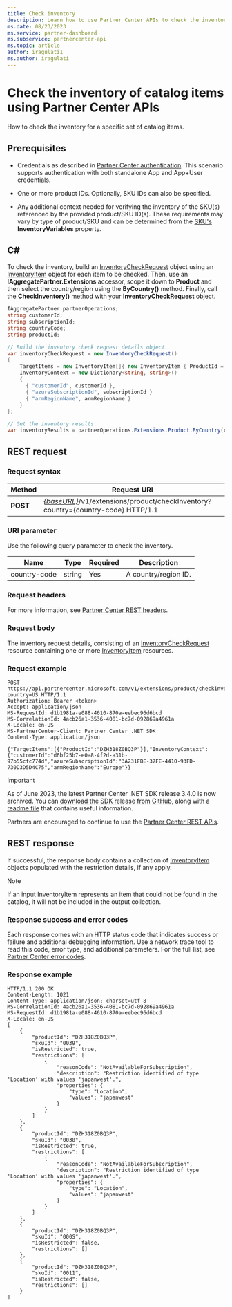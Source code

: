 ```yaml
---
title: Check inventory
description: Learn how to use Partner Center APIs to check the inventory for a specific set of catalog items. You might do this to identify a customer's products or SKUs.
ms.date: 08/23/2023
ms.service: partner-dashboard
ms.subservice: partnercenter-api
ms.topic: article
author: iragulati1
ms.author: iragulati
---
```


# Check the inventory of catalog items using Partner Center APIs

How to check the inventory for a specific set of catalog items.

## Prerequisites

- Credentials as described in [Partner Center authentication](partner-center-authentication.md). This scenario supports authentication with both standalone App and App+User credentials.

- One or more product IDs. Optionally, SKU IDs can also be specified.

- Any additional context needed for verifying the inventory of the SKU(s) referenced by the provided product/SKU ID(s). These requirements may vary by type of product/SKU and can be determined from the [SKU's](product-resources.md#sku) **InventoryVariables** property.

## C\#

To check the inventory, build an [InventoryCheckRequest](product-resources.md#inventorycheckrequest) object using an [InventoryItem](product-resources.md#inventoryitem) object for each item to be checked. Then, use an **IAggregatePartner.Extensions** accessor, scope it down to **Product** and then select the country/region using the **ByCountry()** method. Finally, call the **CheckInventory()** method with your **InventoryCheckRequest** object.

``` csharp
IAggregatePartner partnerOperations;
string customerId;
string subscriptionId;
string countryCode;
string productId;

// Build the inventory check request details object.
var inventoryCheckRequest = new InventoryCheckRequest()
{
    TargetItems = new InventoryItem[]{ new InventoryItem { ProductId = productId } },
    InventoryContext = new Dictionary<string, string>()
    {
      { "customerId", customerId },
      { "azureSubscriptionId", subscriptionId }
      { "armRegionName", armRegionName }
    }
};

// Get the inventory results.
var inventoryResults = partnerOperations.Extensions.Product.ByCountry(countryCode).CheckInventory(inventoryCheckRequest);
```

## REST request

### Request syntax

| Method   | Request URI                                                                                                                              |
|----------|------------------------------------------------------------------------------------------------------------------------------------------|
| **POST** | [*{baseURL}*](partner-center-rest-urls.md)/v1/extensions/product/checkInventory?country={country-code} HTTP/1.1                        |

### URI parameter

Use the following query parameter to check the inventory.

| Name                   | Type     | Required | Description                                                     |
|------------------------|----------|----------|-----------------------------------------------------------------|
| country-code           | string   | Yes      | A country/region ID.                                            |

### Request headers

For more information, see [Partner Center REST headers](headers.md).

### Request body

The inventory request details, consisting of an [InventoryCheckRequest](product-resources.md#inventorycheckrequest) resource containing one or more [InventoryItem](product-resources.md#inventoryitem) resources.

### Request example

```http
POST https://api.partnercenter.microsoft.com/v1/extensions/product/checkinventory?country=US HTTP/1.1
Authorization: Bearer <token>
Accept: application/json
MS-RequestId: d1b1981a-e088-4610-870a-eebec96d6bcd
MS-CorrelationId: 4acb26a1-3536-4081-bc7d-092869a4961a
X-Locale: en-US
MS-PartnerCenter-Client: Partner Center .NET SDK
Content-Type: application/json

{"TargetItems":[{"ProductId":"DZH318Z0BQ3P"}],"InventoryContext":{"customerId":"d6bf25b7-e0a8-4f2d-a31b-97b55cfc774d","azureSubscriptionId":"3A231FBE-37FE-4410-93FD-730D3D5D4C75","armRegionName":"Europe"}}
```
> [!IMPORTANT]
> As of June 2023, the latest Partner Center .NET SDK release 3.4.0 is now archived. You can [download the SDK release from GitHub](https://github.com/microsoft/partner-center-sdk-for-dotNET), along with a [readme file](https://github.com/microsoft/partner-center-sdk-for-dotNET#readme) that contains useful information.
>
> Partners are encouraged to continue to use the [Partner Center REST APIs](partner-center-rest-api-reference.md).

## REST response

If successful, the response body contains a collection of [InventoryItem](product-resources.md#inventoryitem) objects populated with the restriction details, if any apply.

> [!NOTE]
>If an input InventoryItem represents an item that could not be found in the catalog, it will not be included in the output collection.

### Response success and error codes

Each response comes with an HTTP status code that indicates success or failure and additional debugging information. Use a network trace tool to read this code, error type, and additional parameters. For the full list, see [Partner Center error codes](error-codes.md).

### Response example

```http
HTTP/1.1 200 OK
Content-Length: 1021
Content-Type: application/json; charset=utf-8
MS-CorrelationId: 4acb26a1-3536-4081-bc7d-092869a4961a
MS-RequestId: d1b1981a-e088-4610-870a-eebec96d6bcd
X-Locale: en-US
[
    {
        "productId": "DZH318Z0BQ3P",
        "skuId": "0039",
        "isRestricted": true,
        "restrictions": [
            {
                "reasonCode": "NotAvailableForSubscription",
                "description": "Restriction identified of type 'Location' with values 'japanwest'.",
                "properties": {
                    "type": "Location",
                    "values": "japanwest"
                }
            }
        ]
    },
    {
        "productId": "DZH318Z0BQ3P",
        "skuId": "0038",
        "isRestricted": true,
        "restrictions": [
            {
                "reasonCode": "NotAvailableForSubscription",
                "description": "Restriction identified of type 'Location' with values 'japanwest'.",
                "properties": {
                    "type": "Location",
                    "values": "japanwest"
                }
            }
        ]
    },
    {
        "productId": "DZH318Z0BQ3P",
        "skuId": "000S",
        "isRestricted": false,
        "restrictions": []
    },
    {
        "productId": "DZH318Z0BQ3P",
        "skuId": "0011",
        "isRestricted": false,
        "restrictions": []
    }
]
```
